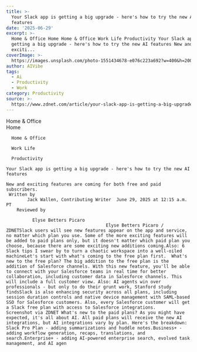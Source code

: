 ```yaml
---
title: >-
  Your Slack app is getting a big upgrade - here's how to try the new AI
  features
date: '2025-06-29'
excerpt: >-
  Home & Office Home Home & Office Work Life Productivity Your Slack app is
  getting a big upgrade - here's how to try the new AI features New and
  exciti...
coverImage: >-
  https://images.unsplash.com/photo-1551434678-e076c223a692?w=400&h=200&fit=crop&auto=format
author: AIVibe
tags:
  - Ai
  - Productivity
  - Work
category: Productivity
source: >-
  https://www.zdnet.com/article/your-slack-app-is-getting-a-big-upgrade-heres-how-to-try-the-new-ai-features/
---
```

Home & Office      
      Home
    
      Home & Office
    
      Work Life
    
      Productivity
       
    Your Slack app is getting a big upgrade - here's how to try the new AI features
     
    New and exciting features are coming for both free and paid subscribers.
     Written by 
            Jack Wallen, Contributing Writer  June 29, 2025 at 12:15 a.m. PT 
        Reviewed by
        
              Elyse Betters Picaro
                                          Elyse Betters Picaro / ZDNETSlack users will see new features appear on the app and service, no matter which plan you use. Some of the more exciting features will be added to paid plans only, but it doesn't matter which paid plan you choose, because there are some exciting new additions coming.Also: 6 Slack tips I swear by to turn a chaotic workspace into a well-oiled machineLet's start with what's coming to the free plan first.  What's new to the free plan? The big addition to the free plan is the addition of Salesforce channels. With this new feature, you'll be able to connect with your Salesforce teams in real time for better collaboration, including customer data in Salesforce channels. This will include a full customer view. Also: AI agents win over professionals - but only to do their grunt work, Stanford study findsSlack is also enhancing security across all plans, including session duration controls and native device management with SAML-based SSO for Salesforce customers. Also, every Salesforce customer will get a Slack free plan with access to Salesforce integrations.      Screenshot via ZDNET What's new to the paid plans? As you might have expected, it's all about AI. All paid plans will receive the new AI integrations, but AI integrations vary by plan. Here's the breakdown: Slack Pro Plan - adding summarizations and huddle notes.Business+ - adding workflow generation, recaps, translations, and search.Enterprise+ - adding AI-powered enterprise search, evolved task management, and AI agen
